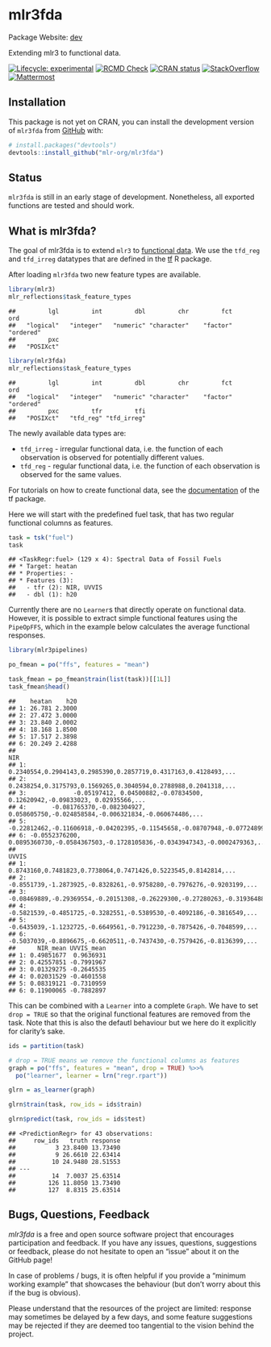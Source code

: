 
# mlr3fda

Package Website: [dev](https://mlr3fda.mlr-org.com/)

Extending mlr3 to functional data.

<!-- badges: start -->

[![Lifecycle:
experimental](https://img.shields.io/badge/lifecycle-experimental-orange.svg)](https://lifecycle.r-lib.org/articles/stages.html#experimental)
[![RCMD
Check](https://github.com/mlr-org/mlr3fda/actions/workflows/rcmdcheck.yaml/badge.svg)](https://github.com/mlr-org/mlr3fda/actions/workflows/rcmdcheck.yaml)
[![CRAN
status](https://www.r-pkg.org/badges/version/mlr3fda)](https://CRAN.R-project.org/package=mlr3fda)
[![StackOverflow](https://img.shields.io/badge/stackoverflow-mlr3-orange.svg)](https://stackoverflow.com/questions/tagged/mlr3)
[![Mattermost](https://img.shields.io/badge/chat-mattermost-orange.svg)](https://lmmisld-lmu-stats-slds.srv.mwn.de/mlr_invite/)
<!-- badges: end -->

## Installation

This package is not yet on CRAN, you can install the development version
of `mlr3fda` from [GitHub](https://github.com/) with:

``` r
# install.packages("devtools")
devtools::install_github("mlr-org/mlr3fda")
```

## Status

`mlr3fda` is still in an early stage of development. Nonetheless, all
exported functions are tested and should work.

## What is mlr3fda?

The goal of mlr3fda is to extend `mlr3` to [functional
data](https://en.wikipedia.org/wiki/Functional_data_analysis). We use
the `tfd_reg` and `tfd_irreg` datatypes that are defined in the
[tf](https://github.com/tidyfun/tf) R package.

After loading `mlr3fda` two new feature types are available.

``` r
library(mlr3)
mlr_reflections$task_feature_types
```

    ##         lgl         int         dbl         chr         fct         ord 
    ##   "logical"   "integer"   "numeric" "character"    "factor"   "ordered" 
    ##         pxc 
    ##   "POSIXct"

``` r
library(mlr3fda)
mlr_reflections$task_feature_types
```

    ##         lgl         int         dbl         chr         fct         ord 
    ##   "logical"   "integer"   "numeric" "character"    "factor"   "ordered" 
    ##         pxc         tfr         tfi 
    ##   "POSIXct"   "tfd_reg" "tfd_irreg"

The newly available data types are:

  - `tfd_irreg` - irregular functional data, i.e. the function of each
    observation is observed for potentially different values.
  - `tfd_reg` - regular functional data, i.e. the function of each
    observation is observed for the same values.

For tutorials on how to create functional data, see the
[documentation](https://github.com/tidyfun/tf) of the tf package.

Here we will start with the predefined fuel task, that has two regular
functional columns as features.

``` r
task = tsk("fuel")
task
```

    ## <TaskRegr:fuel> (129 x 4): Spectral Data of Fossil Fuels
    ## * Target: heatan
    ## * Properties: -
    ## * Features (3):
    ##   - tfr (2): NIR, UVVIS
    ##   - dbl (1): h20

Currently there are no `Learner`s that directly operate on functional
data. However, it is possible to extract simple functional features
using the `PipeOpFFS`, which in the example below calculates the average
functional responses.

``` r
library(mlr3pipelines)

po_fmean = po("ffs", features = "mean")

task_fmean = po_fmean$train(list(task))[[1L]]
task_fmean$head()
```

    ##    heatan    h20
    ## 1: 26.781 2.3000
    ## 2: 27.472 3.0000
    ## 3: 23.840 2.0002
    ## 4: 18.168 1.8500
    ## 5: 17.517 2.3898
    ## 6: 20.249 2.4288
    ##                                                                                        NIR
    ## 1:                         0.2340554,0.2904143,0.2985390,0.2857719,0.4317163,0.4128493,...
    ## 2:                         0.2438254,0.3175793,0.1569265,0.3040594,0.2788988,0.2041318,...
    ## 3:             -0.05197412, 0.04500882,-0.07834500, 0.12620942,-0.09833023, 0.02935566,...
    ## 4:       -0.081765370,-0.082304927, 0.058605750,-0.024858584,-0.006321834,-0.060674486,...
    ## 5:             -0.22812462,-0.11606918,-0.04202395,-0.11545658,-0.08707948,-0.07724899,...
    ## 6: -0.0552376200, 0.0895360730,-0.0584367503,-0.1728105836,-0.0343947343,-0.0002479363,...
    ##                                                                          UVVIS
    ## 1:             0.8743160,0.7481823,0.7738064,0.7471426,0.5223545,0.8142814,...
    ## 2:       -0.8551739,-1.2873925,-0.8328261,-0.9758280,-0.7976276,-0.9203199,...
    ## 3: -0.08469889,-0.29369554,-0.20151308,-0.26229300,-0.27280263,-0.31936488,...
    ## 4:       -0.5821539,-0.4851725,-0.3282551,-0.5389530,-0.4092186,-0.3816549,...
    ## 5:       -0.6435039,-1.1232725,-0.6649561,-0.7912230,-0.7875426,-0.7048599,...
    ## 6:       -0.5037039,-0.8896675,-0.6620511,-0.7437430,-0.7579426,-0.8136399,...
    ##      NIR_mean UVVIS_mean
    ## 1: 0.49851677  0.9636931
    ## 2: 0.42557851 -0.7991967
    ## 3: 0.01329275 -0.2645535
    ## 4: 0.02031529 -0.4601558
    ## 5: 0.08319121 -0.7310959
    ## 6: 0.11900065 -0.7882897

This can be combined with a `Learner` into a complete `Graph`. We have
to set `drop = TRUE` so that the original functional features are
removed from the task. Note that this is also the defautl behaviour but
we here do it explicitly for clarity’s sake.

``` r
ids = partition(task)

# drop = TRUE means we remove the functional columns as features
graph = po("ffs", features = "mean", drop = TRUE) %>>%
  po("learner", learner = lrn("regr.rpart"))

glrn = as_learner(graph)

glrn$train(task, row_ids = ids$train)

glrn$predict(task, row_ids = ids$test)
```

    ## <PredictionRegr> for 43 observations:
    ##     row_ids   truth response
    ##           3 23.8400 13.73490
    ##           9 26.6610 22.63414
    ##          10 24.9480 28.51553
    ## ---                         
    ##          14  7.0037 25.63514
    ##         126 11.8050 13.73490
    ##         127  8.8315 25.63514

## Bugs, Questions, Feedback

*mlr3fda* is a free and open source software project that encourages
participation and feedback. If you have any issues, questions,
suggestions or feedback, please do not hesitate to open an “issue” about
it on the GitHub page\!

In case of problems / bugs, it is often helpful if you provide a
“minimum working example” that showcases the behaviour (but don’t
worry about this if the bug is obvious).

Please understand that the resources of the project are limited:
response may sometimes be delayed by a few days, and some feature
suggestions may be rejected if they are deemed too tangential to the
vision behind the project.
